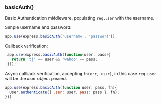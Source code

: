 <h3 id='basicAuth'>basicAuth()</h3>

Basic Authentication middleware, populating `req.user`
with the username.

Simple username and password:

```js
app.use(express.basicAuth('username', 'password'));
```

Callback verification:

```js
 app.use(express.basicAuth(function(user, pass){
   return 'tj' == user && 'wahoo' == pass;
 }));
```

Async callback verification, accepting `fn(err, user)`,
in this case `req.user` will be the user object passed.

```js
app.use(express.basicAuth(function(user, pass, fn){
  User.authenticate({ user: user, pass: pass }, fn);
}))
```
